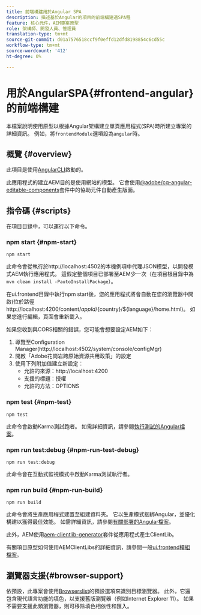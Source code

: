 ```yaml
---
title: 前端構建用於Angular SPA
description: 描述基於Angular的項目的前端構建過SPA程
feature: 核心元件，AEM專案原型
role: 架構師、開發人員、管理員
translation-type: tm+mt
source-git-commit: d01a7576518ccf9f0effd12dfd8198854c6cd55c
workflow-type: tm+mt
source-wordcount: '412'
ht-degree: 0%

---
```



# 用於AngularSPA{#frontend-angular}的前端構建

本檔案說明使用原型以根據Angular架構建立單頁應用程式(SPA)時所建立專案的詳細資訊。 例如，將`frontendModule`選項設為`angular`時。

## 概覽 {#overview}

此項目是使用[AngularCLI](https://github.com/angular/angular-cli)啟動的。

此應用程式的建立AEM目的是使用網站的模型。 它會使用[@adobe/cq-angular-editable-components](https://www.npmjs.com/package/@adobe/cq-angular-editable-components)套件中的協助元件自動產生版面。

## 指令碼 {#scripts}

在項目目錄中，可以運行以下命令。

### npm start {#npm-start}

```
npm start
```

此命令會從執行於http://localhost:4502的本機例項中代理JSON模型，以開發模式AEM執行應用程式。 這假定整個項目已部署至AEM少一次（在項目根目錄中為`mvn clean install -PautoInstallPackage`）。

在ui.frontend目錄中執行npm start後，您的應用程式將會自動在您的瀏覽器中開啟(位於路徑http://localhost:4200/content/${appId}/${country}/${language}/home.html)。 如果您進行編輯，頁面會重新載入。

如果您收到與CORS相關的錯誤，您可能會想要設定AEM如下：

1. 導覽至Configuration Manager(http://localhost:4502/system/console/configMgr)
1. 開啟「Adobe花崗岩跨原始資源共用政策」的設定
1. 使用下列附加值建立新設定：
   * 允許的來源：http://localhost:4200
   * 支援的標題：授權
   * 允許的方法：OPTIONS

### npm test {#npm-test}

```shell
npm test
```

此命令會啟動Karma測試跑者。 如需詳細資訊，請參閱[執行測試的Angular檔案](https://angular.io/guide/testing)。

### npm run test:debug {#npm-run-test-debug}

```shell
npm run test:debug
```

此命令會在互動式監視模式中啟動Karma測試執行者。

### npm run build {#npm-run-build}

```shell
npm run build
```

此命令會將生產應用程式建置至組建資料夾。 它以生產模式捆綁Angular，並優化構建以獲得最佳效能。 如需詳細資訊，請參閱[有關部署的Angular檔案](https://angular.io/guide/deployment)。

此外，AEM使用[aem-clientlib-generator](https://github.com/wcm-io-frontend/aem-clientlib-generator)套件從應用程式產生ClientLib。

有關項目原型如何使用AEMClientLibs的詳細資訊，請參閱一般[ui.frontend模組檔案](uifrontend.md#clientlibs)。

## 瀏覽器支援{#browser-support}

依預設，此專案會使用[Browserslist](https://github.com/browserslist/browserslist)的預設選項來識別目標瀏覽器。 此外，它還包含現代語言功能的填色，以支援舊版瀏覽器（例如Internet Explorer 11）。 如果不需要支援此類瀏覽器，則可移除填色相依性和匯入。
